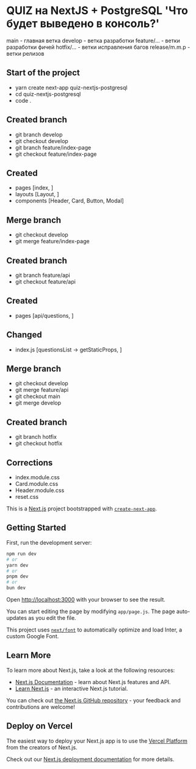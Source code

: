 # QUIZ на NextJS + PostgreSQL 'Что будет выведено в консоль?'

main - главная ветка
develop - ветка разработки
feature/... - ветки разработки фичей
hotfix/... - ветки исправления багов
release/m.m.p - ветки релизов

## Start of the project

- yarn create next-app quiz-nextjs-postgresql
- cd quiz-nextjs-postgresql
- code .

## Created branch

- git branch develop
- git checkout develop
- git branch feature/index-page
- git checkout feature/index-page

## Created

- pages [index, ]
- layouts [Layout, ]
- components [Header, Card, Button, Modal]

## Merge branch

- git checkout develop
- git merge feature/index-page

## Created branch

- git branch feature/api
- git checkout feature/api

## Created

- pages [api/questions, ]

## Changed

- index.js [questionsList -> getStaticProps, ]

## Merge branch

- git checkout develop
- git merge feature/api
- git checkout main
- git merge develop

## Created branch

- git branch hotfix
- git checkout hotfix

## Corrections

- index.module.css
- Card.module.css
- Header.module.css
- reset.css


This is a [Next.js](https://nextjs.org/) project bootstrapped with [`create-next-app`](https://github.com/vercel/next.js/tree/canary/packages/create-next-app).

## Getting Started

First, run the development server:

```bash
npm run dev
# or
yarn dev
# or
pnpm dev
# or
bun dev
```

Open [http://localhost:3000](http://localhost:3000) with your browser to see the result.

You can start editing the page by modifying `app/page.js`. The page auto-updates as you edit the file.

This project uses [`next/font`](https://nextjs.org/docs/basic-features/font-optimization) to automatically optimize and load Inter, a custom Google Font.

## Learn More

To learn more about Next.js, take a look at the following resources:

- [Next.js Documentation](https://nextjs.org/docs) - learn about Next.js features and API.
- [Learn Next.js](https://nextjs.org/learn) - an interactive Next.js tutorial.

You can check out [the Next.js GitHub repository](https://github.com/vercel/next.js/) - your feedback and contributions are welcome!

## Deploy on Vercel

The easiest way to deploy your Next.js app is to use the [Vercel Platform](https://vercel.com/new?utm_medium=default-template&filter=next.js&utm_source=create-next-app&utm_campaign=create-next-app-readme) from the creators of Next.js.

Check out our [Next.js deployment documentation](https://nextjs.org/docs/deployment) for more details.
